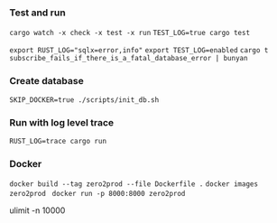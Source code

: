 ### Test and run

`cargo watch -x check -x test -x run`
`TEST_LOG=true cargo test`

`export RUST_LOG="sqlx=error,info"`
`export TEST_LOG=enabled`
`cargo t subscribe_fails_if_there_is_a_fatal_database_error | bunyan`

### Create database

`SKIP_DOCKER=true ./scripts/init_db.sh`

### Run with log level trace

`RUST_LOG=trace cargo run`

### Docker

`docker build --tag zero2prod --file Dockerfile .`
`docker images zero2prod `
`docker run -p 8000:8000 zero2prod`

ulimit -n 10000
